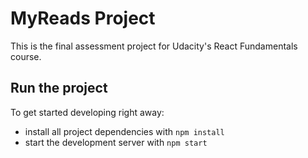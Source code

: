 # MyReads Project

This is the final assessment project for Udacity's React Fundamentals course.

## Run the project

To get started developing right away:

* install all project dependencies with `npm install`
* start the development server with `npm start`
